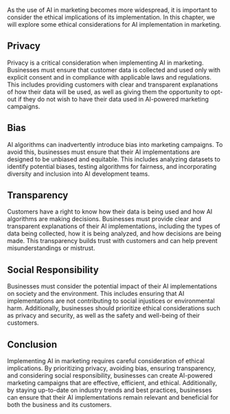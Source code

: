 

As the use of AI in marketing becomes more widespread, it is important to consider the ethical implications of its implementation. In this chapter, we will explore some ethical considerations for AI implementation in marketing.

Privacy
-------

Privacy is a critical consideration when implementing AI in marketing. Businesses must ensure that customer data is collected and used only with explicit consent and in compliance with applicable laws and regulations. This includes providing customers with clear and transparent explanations of how their data will be used, as well as giving them the opportunity to opt-out if they do not wish to have their data used in AI-powered marketing campaigns.

Bias
----

AI algorithms can inadvertently introduce bias into marketing campaigns. To avoid this, businesses must ensure that their AI implementations are designed to be unbiased and equitable. This includes analyzing datasets to identify potential biases, testing algorithms for fairness, and incorporating diversity and inclusion into AI development teams.

Transparency
------------

Customers have a right to know how their data is being used and how AI algorithms are making decisions. Businesses must provide clear and transparent explanations of their AI implementations, including the types of data being collected, how it is being analyzed, and how decisions are being made. This transparency builds trust with customers and can help prevent misunderstandings or mistrust.

Social Responsibility
---------------------

Businesses must consider the potential impact of their AI implementations on society and the environment. This includes ensuring that AI implementations are not contributing to social injustices or environmental harm. Additionally, businesses should prioritize ethical considerations such as privacy and security, as well as the safety and well-being of their customers.

Conclusion
----------

Implementing AI in marketing requires careful consideration of ethical implications. By prioritizing privacy, avoiding bias, ensuring transparency, and considering social responsibility, businesses can create AI-powered marketing campaigns that are effective, efficient, and ethical. Additionally, by staying up-to-date on industry trends and best practices, businesses can ensure that their AI implementations remain relevant and beneficial for both the business and its customers.
